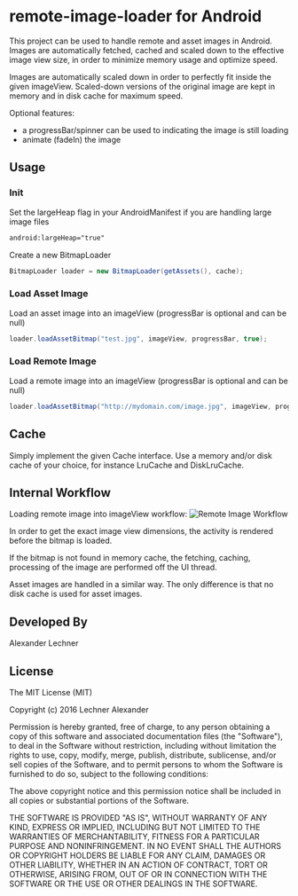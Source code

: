 # remote-image-loader for Android
This project can be used to handle remote and asset images in Android. Images are automatically fetched, cached and scaled down to the effective image view size, in order to minimize memory usage and optimize speed.

Images are automatically scaled down in order to perfectly fit inside the given imageView. Scaled-down versions of the original image are kept in memory and in disk cache for maximum speed. 

Optional features: 
* a progressBar/spinner can be used to indicating the image is still loading
* animate (fadeIn) the image

## Usage

### Init
Set the largeHeap flag in your AndroidManifest if you are handling large image files
```xml
android:largeHeap="true"
```
Create a new BitmapLoader
```java
BitmapLoader loader = new BitmapLoader(getAssets(), cache);
```

### Load Asset Image
Load an asset image into an imageView (progressBar is optional and can be null)
```java
loader.loadAssetBitmap("test.jpg", imageView, progressBar, true);
```
### Load Remote Image
Load a remote image into an imageView (progressBar is optional and can be null)
```java
loader.loadAssetBitmap("http://mydomain.com/image.jpg", imageView, progressBar, true);
```

## Cache
Simply implement the given Cache interface. Use a memory and/or disk cache of your choice, for instance LruCache and DiskLruCache. 

## Internal Workflow
Loading remote image into imageView workflow:
![Remote Image Workflow](/remoteImageWorkflow.png)

In order to get the exact image view dimensions, the activity is rendered before the bitmap is loaded.

If the bitmap is not found in memory cache, the fetching, caching, processing of the image are performed off the UI thread.

Asset images are handled in a similar way. The only difference is that no disk cache is used for asset images.

## Developed By
Alexander Lechner

## License 
The MIT License (MIT)

Copyright (c) 2016 Lechner Alexander

Permission is hereby granted, free of charge, to any person obtaining a copy
of this software and associated documentation files (the "Software"), to deal
in the Software without restriction, including without limitation the rights
to use, copy, modify, merge, publish, distribute, sublicense, and/or sell
copies of the Software, and to permit persons to whom the Software is
furnished to do so, subject to the following conditions:

The above copyright notice and this permission notice shall be included in all
copies or substantial portions of the Software.

THE SOFTWARE IS PROVIDED "AS IS", WITHOUT WARRANTY OF ANY KIND, EXPRESS OR
IMPLIED, INCLUDING BUT NOT LIMITED TO THE WARRANTIES OF MERCHANTABILITY,
FITNESS FOR A PARTICULAR PURPOSE AND NONINFRINGEMENT. IN NO EVENT SHALL THE
AUTHORS OR COPYRIGHT HOLDERS BE LIABLE FOR ANY CLAIM, DAMAGES OR OTHER
LIABILITY, WHETHER IN AN ACTION OF CONTRACT, TORT OR OTHERWISE, ARISING FROM,
OUT OF OR IN CONNECTION WITH THE SOFTWARE OR THE USE OR OTHER DEALINGS IN THE
SOFTWARE.
